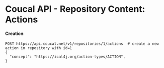 # Coucal API - Repository Content: Actions

#### Creation

    POST https://api.coucal.net/v1/repositories/1/actions  # create a new action in repository with id=1
    {
      "concept": "https://ical4j.org/action-types/ACTION",
    }
